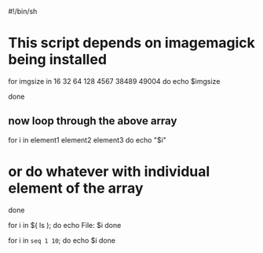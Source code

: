 #!/bin/sh

# This script depends on imagemagick being installed

for imgsize in 16 32 64 128 4567 38489 49004
do
	echo $imgsize

done



## now loop through the above array
for i in element1 element2 element3
do
   echo "$i"
   # or do whatever with individual element of the array
done


for i in $( ls ); do
            echo File: $i
done


 for i in `seq 1 10`;
 do
     echo $i
 done

            
